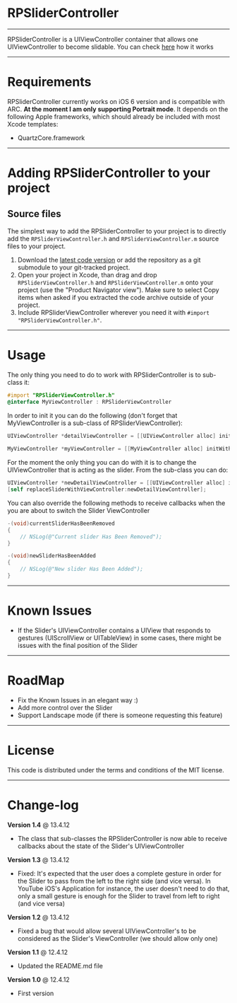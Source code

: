 RPSliderController
=============
-------------

RPSliderController is a UIViewController container that allows one UIViewController to become slidable. You can check [here](http://www.youtube.com/watch?v=3Hso1sRNR2U&feature=youtu.be) how it works 

------------
Requirements
============

RPSliderController currently works on iOS 6 version and is compatible with ARC. **At the moment I am only supporting Portrait mode**. It depends on the following Apple frameworks, which should already be included with most Xcode templates:

* QuartzCore.framework

------------------------------------
Adding RPSliderController to your project
====================================

Source files
------------

The simplest way to add the RPSliderController to your project is to directly add the `RPSliderViewController.h` and `RPSliderViewController.m` source files to your project.

1. Download the [latest code version](https://github.com/ruiaaperes/SliderController/downloads) or add the repository as a git submodule to your git-tracked project. 
2. Open your project in Xcode, than drag and drop `RPSliderViewController.h` and `RPSliderViewController.m` onto your project (use the "Product Navigator view"). Make sure to select Copy items when asked if you extracted the code archive outside of your project. 
3. Include RPSliderViewController wherever you need it with `#import "RPSliderViewController.h"`.

-----
Usage
=====

The only thing you need to do to work with RPSliderController is to sub-class it:

```objective-c
#import "RPSliderViewController.h"
@interface MyViewController : RPSliderViewController
```

In order to init it you can do the following (don't forget that MyViewController is a sub-class of RPSliderViewController):

```objective-c
UIViewController *detailViewController = [[UIViewController alloc] initWithNibName:nil bundle:nil];
    
MyViewController *myViewController = [[MyViewController alloc] initWithNibName:nil bundle:nil slideController:detailViewController];
```
For the moment the only thing you can do with it is to change the UIViewController that is acting as the slider. From the sub-class you can do:

```objective-c
UIViewController *newDetailViewController = [[UIViewController alloc] initWithNibName:nil bundle:nil];
[self replaceSliderWithViewController:newDetailViewController];
```
You can also override the following methods to receive callbacks when the you are about to switch the Slider ViewController
```objective-c
-(void)currentSliderHasBeenRemoved
{
    // NSLog(@"Current slider Has Been Removed");
}

-(void)newSliderHasBeenAdded
{
    // NSLog(@"New slider Has Been Added");
}
```

-------
Known Issues
=======

- If the Slider's UIViewController contains a UIView that responds to gestures (UIScrollView or UITableView) in some cases, there might be issues with the final position of the Slider

-------
RoadMap
=======

- Fix the Known Issues in an elegant way :)
- Add more control over the Slider
- Support Landscape mode (if there is someone requesting this feature)

-------
License
=======

This code is distributed under the terms and conditions of the MIT license. 

----------
Change-log
==========
**Version 1.4** @ 13.4.12

- The class that sub-classes the RPSliderController is now able to receive callbacks about the state of the Slider's UIViewController

**Version 1.3** @ 13.4.12

- Fixed: It's expected that the user does a complete gesture in order for the Slider to pass from the left to the right side (and vice versa). In YouTube iOS's Application for instance, the user doesn't need to do that, only a small gesture is enough for the Slider to travel from left to right (and vice versa)

**Version 1.2** @ 13.4.12

- Fixed a bug that would allow several UIViewController's to be considered as the Slider's ViewController (we should allow only one)

**Version 1.1** @ 12.4.12

- Updated the README.md file

**Version 1.0** @ 12.4.12

- First version